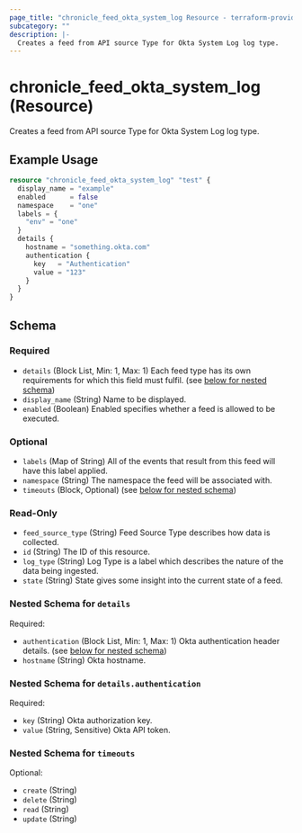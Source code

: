```yaml
---
page_title: "chronicle_feed_okta_system_log Resource - terraform-provider-chronicle"
subcategory: ""
description: |-
  Creates a feed from API source Type for Okta System Log log type.
---
```


# chronicle_feed_okta_system_log (Resource)

Creates a feed from API source Type for Okta System Log log type.

## Example Usage

```terraform
resource "chronicle_feed_okta_system_log" "test" {
  display_name = "example"
  enabled      = false
  namespace    = "one"
  labels = {
    "env" = "one"
  }
  details {
    hostname = "something.okta.com"
    authentication {
      key   = "Authentication"
      value = "123"
    }
  }
}
```

<!-- schema generated by tfplugindocs -->
## Schema

### Required

- `details` (Block List, Min: 1, Max: 1) Each feed type has its own requirements for which this field must fulfil. (see [below for nested schema](#nestedblock--details))
- `display_name` (String) Name to be displayed.
- `enabled` (Boolean) Enabled specifies whether a feed is allowed to be executed.

### Optional

- `labels` (Map of String) All of the events that result from this feed will have this label applied.
- `namespace` (String) The namespace the feed will be associated with.
- `timeouts` (Block, Optional) (see [below for nested schema](#nestedblock--timeouts))

### Read-Only

- `feed_source_type` (String) Feed Source Type describes how data is collected.
- `id` (String) The ID of this resource.
- `log_type` (String) Log Type is a label which describes the nature of the data being ingested.
- `state` (String) State gives some insight into the current state of a feed.

<a id="nestedblock--details"></a>
### Nested Schema for `details`

Required:

- `authentication` (Block List, Min: 1, Max: 1) Okta authentication header details. (see [below for nested schema](#nestedblock--details--authentication))
- `hostname` (String) Okta hostname.

<a id="nestedblock--details--authentication"></a>
### Nested Schema for `details.authentication`

Required:

- `key` (String) Okta authorization key.
- `value` (String, Sensitive) Okta API token.



<a id="nestedblock--timeouts"></a>
### Nested Schema for `timeouts`

Optional:

- `create` (String)
- `delete` (String)
- `read` (String)
- `update` (String)
